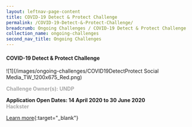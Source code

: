 ```yaml
---
layout: leftnav-page-content
title: COVID-19 Detect & Protect Challenge
permalink: /COVID-19-Detect-&-Protect-Challenge/
breadcrumb: Ongoing Challenges / COVID-19 Detect & Protect Challenge
collection_name: ongoing-challenges
second_nav_title: Ongoing Challenges
---
```


#### COVID-19 Detect & Protect Challenge

![1](/images/ongoing-challenges/COVID19DetectProtect Social Media_TW_1200x675_Red.png)

<font color="#a9a9a9"><b>Challenge Owner(s): UNDP</b></font>

**Application Open Dates: 14 April 2020 to 30 June 2020**<br>
<font color=" #a9a9a9"><b>Hackster</b></font>

[Learn more](https://www.covid19detectprotect.org){:target="_blank"}
